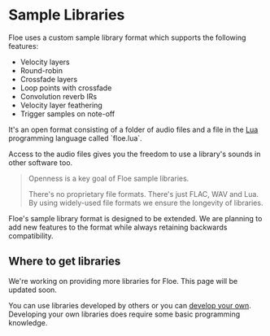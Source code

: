 <!--
SPDX-FileCopyrightText: 2024 Sam Windell
SPDX-License-Identifier: GPL-3.0-or-later
-->

# Sample Libraries

Floe uses a custom sample library format which supports the following features: 
- Velocity layers
- Round-robin
- Crossfade layers
- Loop points with crossfade 
- Convolution reverb IRs
- Velocity layer feathering
- Trigger samples on note-off

It's an open format consisting of a folder of audio files and a file in the [Lua](https://en.wikipedia.org/wiki/Lua_(programming_language)) programming language called `floe.lua`. 

Access to the audio files gives you the freedom to use a library's sounds in other software too.

> Openness is a key goal of Floe sample libraries. 
> 
> There's no proprietary file formats. There's just FLAC, WAV and Lua. By using widely-used file formats we ensure the longevity of libraries.

Floe's sample library format is designed to be extended. We are planning to add new features to the format while always retaining backwards compatibility.

## Where to get libraries
<div class="warning">
We're working on providing more libraries for Floe. This page will be updated soon.
</div>

You can use libraries developed by others or you can [develop your own](../develop/develop-libraries.md). Developing your own libraries does require some basic programming knowledge.


